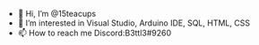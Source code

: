 - 👋 Hi, I’m @15teacups
- 👀 I’m interested in Visual Studio, Arduino IDE, SQL, HTML, CSS
- 📫 How to reach me Discord:B3ttl3#9260
